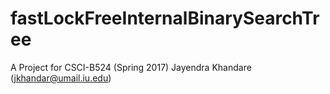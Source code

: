 # fastLockFreeInternalBinarySearchTree
A Project for CSCI-B524 (Spring 2017)
Jayendra Khandare (jkhandar@umail.iu.edu)
